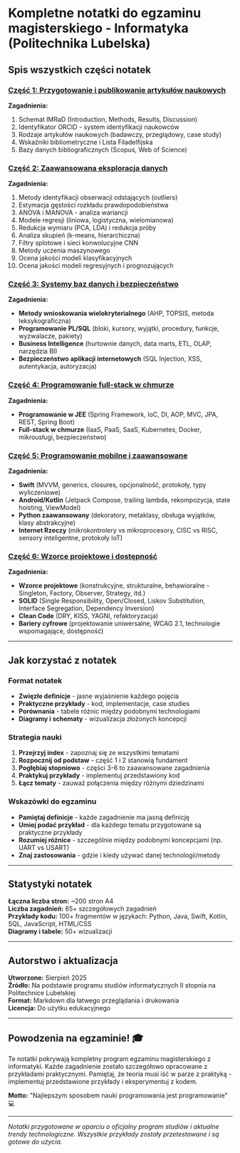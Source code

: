 # Kompletne notatki do egzaminu magisterskiego - Informatyka (Politechnika Lubelska)

## Spis wszystkich części notatek

### [Część 1: Przygotowanie i publikowanie artykułów naukowych](./notatki_egzamin_magisterski_1.md)
**Zagadnienia:**
1. Schemat IMRaD (Introduction, Methods, Results, Discussion)
2. Identyfikator ORCID - system identyfikacji naukowców
3. Rodzaje artykułów naukowych (badawczy, przeglądowy, case study)
4. Wskaźniki bibliometryczne i Lista Filadelfijska
5. Bazy danych bibliograficznych (Scopus, Web of Science)

### [Część 2: Zaawansowana eksploracja danych](./notatki_egzamin_magisterski_2.md)
**Zagadnienia:**
1. Metody identyfikacji obserwacji odstających (outliers)
2. Estymacja gęstości rozkładu prawdopodobieństwa
3. ANOVA i MANOVA - analiza wariancji
4. Modele regresji (liniowa, logistyczna, wielomianowa)
5. Redukcja wymiaru (PCA, LDA) i redukcja próby
6. Analiza skupień (k-means, hierarchiczna)
7. Filtry splotowe i sieci konwolucyjne CNN
8. Metody uczenia maszynowego
9. Ocena jakości modeli klasyfikacyjnych
10. Ocena jakości modeli regresyjnych i prognozujących

### [Część 3: Systemy baz danych i bezpieczeństwo](./notatki_egzamin_magisterski_3.md)
**Zagadnienia:**
- **Metody wnioskowania wielokryterialnego** (AHP, TOPSIS, metoda leksykograficzna)
- **Programowanie PL/SQL** (bloki, kursory, wyjątki, procedury, funkcje, wyzwalacze, pakiety)
- **Business Intelligence** (hurtownie danych, data marts, ETL, OLAP, narzędzia BI)
- **Bezpieczeństwo aplikacji internetowych** (SQL Injection, XSS, autentykacja, autoryzacja)

### [Część 4: Programowanie full-stack w chmurze](./notatki_egzamin_magisterski_4.md)
**Zagadnienia:**
- **Programowanie w JEE** (Spring Framework, IoC, DI, AOP, MVC, JPA, REST, Spring Boot)
- **Full-stack w chmurze** (IaaS, PaaS, SaaS, Kubernetes, Docker, mikrousługi, bezpieczeństwo)

### [Część 5: Programowanie mobilne i zaawansowane](./notatki_egzamin_magisterski_5.md)
**Zagadnienia:**
- **Swift** (MVVM, generics, closures, opcjonalność, protokoły, typy wyliczeniowe)
- **Android/Kotlin** (Jetpack Compose, trailing lambda, rekompozycja, state hoisting, ViewModel)
- **Python zaawansowany** (dekoratory, metaklasy, obsługa wyjątków, klasy abstrakcyjne)
- **Internet Rzeczy** (mikrokontrolery vs mikroprocesory, CISC vs RISC, sensory inteligentne, protokoły IoT)

### [Część 6: Wzorce projektowe i dostępność](./notatki_egzamin_magisterski_6.md)
**Zagadnienia:**
- **Wzorce projektowe** (konstrukcyjne, strukturalne, behawioralne - Singleton, Factory, Observer, Strategy, itd.)
- **SOLID** (Single Responsibility, Open/Closed, Liskov Substitution, Interface Segregation, Dependency Inversion)
- **Clean Code** (DRY, KISS, YAGNI, refaktoryzacja)
- **Bariery cyfrowe** (projektowanie uniwersalne, WCAG 2.1, technologie wspomagające, dostępność)

---

## Jak korzystać z notatek

### Format notatek
- **Zwięzłe definicje** - jasne wyjaśnienie każdego pojęcia
- **Praktyczne przykłady** - kod, implementacje, case studies
- **Porównania** - tabele różnic między podobnymi technologiami
- **Diagramy i schematy** - wizualizacja złożonych koncepcji

### Strategia nauki
1. **Przejrzyj index** - zapoznaj się ze wszystkimi tematami
2. **Rozpocznij od podstaw** - część 1 i 2 stanowią fundament
3. **Pogłębiaj stopniowo** - części 3-6 to zaawansowane zagadnienia
4. **Praktykuj przykłady** - implementuj przedstawiony kod
5. **Łącz tematy** - zauważ połączenia między różnymi dziedzinami

### Wskazówki do egzaminu
- **Pamiętaj definicje** - każde zagadnienie ma jasną definicję
- **Umiej podać przykład** - dla każdego tematu przygotowane są praktyczne przykłady
- **Rozumiej różnice** - szczególnie między podobnymi koncepcjami (np. UART vs USART)
- **Znaj zastosowania** - gdzie i kiedy używać danej technologii/metody

---

## Statystyki notatek

**Łączna liczba stron:** ~200 stron A4  
**Liczba zagadnień:** 65+ szczegółowych zagadnień  
**Przykłady kodu:** 100+ fragmentów w językach: Python, Java, Swift, Kotlin, SQL, JavaScript, HTML/CSS  
**Diagramy i tabele:** 50+ wizualizacji  

---

## Autorstwo i aktualizacja

**Utworzone:** Sierpień 2025  
**Źródło:** Na podstawie programu studiów informatycznych II stopnia na Politechnice Lubelskiej  
**Format:** Markdown dla łatwego przeglądania i drukowania  
**Licencja:** Do użytku edukacyjnego  

---

## Powodzenia na egzaminie! 🎓

Te notatki pokrywają kompletny program egzaminu magisterskiego z informatyki. Każde zagadnienie zostało szczegółowo opracowane z przykładami praktycznymi. Pamiętaj, że teoria musi iść w parze z praktyką - implementuj przedstawione przykłady i eksperymentuj z kodem.

**Motto:** "Najlepszym sposobem nauki programowania jest programowanie" 💻

---

*Notatki przygotowane w oparciu o oficjalny program studiów i aktualne trendy technologiczne. Wszystkie przykłady zostały przetestowane i są gotowe do użycia.*